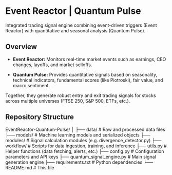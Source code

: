 # Event Reactor | Quantum Pulse

Integrated trading signal engine combining event-driven triggers (Event Reactor) with quantitative and seasonal analysis (Quantum Pulse).

## Overview



- **Event Reactor:** Monitors real-time market events such as earnings, CEO changes, layoffs, and market selloffs.

  
- **Quantum Pulse:** Provides quantitative signals based on seasonality, technical indicators, fundamental scores (like Piotroski), fair value, and macro sentiment.

  

Together, they generate robust entry and exit trading signals for stocks across multiple universes (FTSE 250, S&P 500, ETFs, etc.).



## Repository Structure

EventReactor-Quantum-Pulse/
│
├── data/ # Raw and processed data files
├── models/ # Machine learning models and serialized objects
├── modules/ # Signal calculation modules (e.g. divergence_detector.py)
├── workflow/ # Scripts for data ingestion, training, and inference
├── utils.py # Helper functions (data fetching, alerts, etc.)
├── config.py # Configuration parameters and API keys
├── quantum_signal_engine.py # Main signal generation engine
├── requirements.txt # Python dependencies
└── README.md # This file
